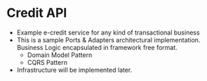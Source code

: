 # Credit API
* Example e-credit service for any kind of transactional business
* This is a sample Ports & Adapters architectural implementation. Business Logic encapsulated in framework free format.
  * Domain Model Pattern
  * CQRS Pattern
* Infrastructure will be implemented later.
